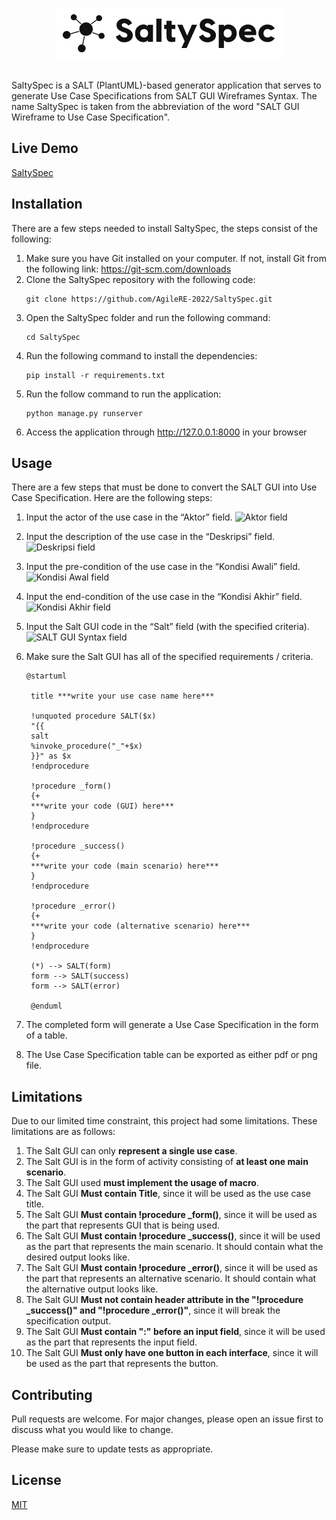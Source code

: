 

<p align="center">
  <img src="https://raw.githubusercontent.com/AgileRE-2022/SaltySpec/main/saltyspec/static/saltyspec/images/logo-name.png">
</p>
<br>
SaltySpec is a SALT (PlantUML)-based generator application that serves to generate Use Case Specifications from SALT GUI Wireframes Syntax. The name SaltySpec is taken from the abbreviation of the word "SALT GUI Wireframe to Use Case Specification".

## Live Demo

[SaltySpec](https://salty-spec.herokuapp.com/)

## Installation

There are a few steps needed to install SaltySpec, the steps consist of the following:

1. Make sure you have Git installed on your computer. If not, install Git from the following      link:
   https://git-scm.com/downloads
2. Clone the SaltySpec repository with the following code:
   ```
   git clone https://github.com/AgileRE-2022/SaltySpec.git
   ```
3. Open the SaltySpec folder and run the following command:
   ```
   cd SaltySpec
   ```
4. Run the following command to install the dependencies:
   ```
   pip install -r requirements.txt
   ```
5. Run the follow command to run the application:
   ```
   python manage.py runserver
   ```
6. Access the application through http://127.0.0.1:8000 in your browser


## Usage

There are a few steps that must be done to convert the SALT GUI into Use Case Specification. Here are the following steps:

1. Input the actor of the use case in the “Aktor” field.
   ![Aktor field](https://lh3.googleusercontent.com/PNqv3dUg4mXLWlOizvkXI8bCSqIiYog63oI6HDypAJPZMrbiK_BcVz1OMyy1Ce-YvJ6fAansqr-Btw40ZqYtIdIjXkcwmtaGVx30Hr6fbCXmXLLBzVrDXQQUROGGBoU1vCrbdmxjWtAlD3ymKw)
2. Input the description of the use case in the “Deskripsi” field.
   ![Deskripsi field](https://lh6.googleusercontent.com/9rFPBZQHHVcaI9NC0892pxjFgXbuchrrrXy752hwQucQNQwKSgoa6S8WYDQ6a3QvRlaD56F_HQgMzfUU7-pZ_Pw83JzalDnRb7QsFGut658JPhhA0w7H_HIjVEVRDI2A3UMkYz3JYl-xw2wJxA)
3. Input the pre-condition of the use case in the “Kondisi Awali” field.
   ![Kondisi Awal field](https://lh3.googleusercontent.com/AJdBzqBc-IsqA-AaU4sZB4PatK8t0Z6ZafcilAD8Vm51ya-vM7uKCREZGF3wMIJdFcYqr0ILMeDPUEGdFr1rRWYwMauM1sDsuvc-43ztD-mfWsZoIPdaZh3S9g6LTgCBYBlYYLMEwaZQBER-1Q)
4. Input the end-condition of the use case in the “Kondisi Akhir” field.
   ![Kondisi Akhir field](https://lh4.googleusercontent.com/I4MurFkzmk10oHyBzajD5fVa7b-rAiqUjTsel7MANPSFJl1lzEP3SCspIVx499gk5do9zObFapNAVsrvwmg6ezeHKXtW6FQzew0sfGP8g5ghRAZZ0wPWSZ2UPkNg630Ls8DWSyUd_K7mJn6SwQ)
5. Input the Salt GUI code in the “Salt” field (with the specified criteria).
   ![SALT GUI Syntax field](https://lh5.googleusercontent.com/W9l2HEdPCjlWiR1gCyD2LL7XsAm_0oeb9dI1pFOMgqXqHrJd4Tfi7xgumYUtdUXSOGd-aX9gWdXtUznvlmWB4E6a2IreWd0BDy9L9QOGlHOeNDVw-tfRT_xh4pZBQ1TnivGWvrqrxLDyatgoPA)
6. Make sure the Salt GUI has all of the specified requirements / criteria.
   ```
   @startuml

    title ***write your use case name here***     

    !unquoted procedure SALT($x)
    "{{
    salt
    %invoke_procedure("_"+$x)
    }}" as $x
    !endprocedure

    !procedure _form()
    {+
    ***write your code (GUI) here***
    }
    !endprocedure

    !procedure _success()
    {+
    ***write your code (main scenario) here***
    }
    !endprocedure

    !procedure _error()
    {+
    ***write your code (alternative scenario) here***
    }
    !endprocedure

    (*) --> SALT(form)
    form --> SALT(success)
    form --> SALT(error)

    @enduml
    ```

7. The completed form will generate a Use Case Specification in the form of a table.
8. The Use Case Specification table can be exported as either pdf or png file.

## Limitations
Due to our limited time constraint, this project had some limitations. These limitations are as follows:

1. The Salt GUI can only **represent a single use case**.
2. The Salt GUI is in the form of activity consisting of **at least one main scenario**.
3. The Salt GUI used **must implement the usage of macro**.
4. The Salt GUI **Must contain Title**, since it will be used as the use case title.
5. The Salt GUI **Must contain !procedure _form()**, since it will be used as the part that represents GUI that is being used.
6. The Salt GUI **Must contain !procedure _success()**, since it will be used as the part that represents the main scenario. It should contain what the desired output looks like.
7. The Salt GUI **Must contain !procedure _error()**, since it will be used as the part that represents an alternative scenario. It should contain what the alternative output looks like.
8. The Salt GUI **Must not contain header attribute in the "!procedure _success()" and "!procedure _error()"**, since it will break the specification output.
9. The Salt GUI **Must contain ":" before an input field**, since it will be used as the part that represents the input field.
10. The Salt GUI **Must only have one button in each interface**, since it will be used as the part that represents the button.

## Contributing
Pull requests are welcome. For major changes, please open an issue first to discuss what you would like to change.

Please make sure to update tests as appropriate.

## License
[MIT](https://choosealicense.com/licenses/mit/)
